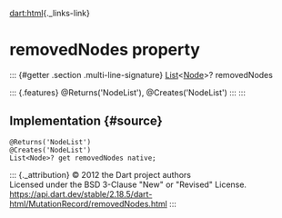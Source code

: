 [dart:html](../../dart-html/dart-html-library){._links-link}

removedNodes property
=====================

::: {#getter .section .multi-line-signature}
[List](../../dart-core/list-class)\<[Node](../node-class)\>?
removedNodes

::: {.features}
\@Returns(\'NodeList\'), \@Creates(\'NodeList\')
:::
:::

Implementation {#source}
--------------

``` {.language-dart data-language="dart"}
@Returns('NodeList')
@Creates('NodeList')
List<Node>? get removedNodes native;
```

::: {._attribution}
© 2012 the Dart project authors\
Licensed under the BSD 3-Clause \"New\" or \"Revised\" License.\
<https://api.dart.dev/stable/2.18.5/dart-html/MutationRecord/removedNodes.html>
:::
